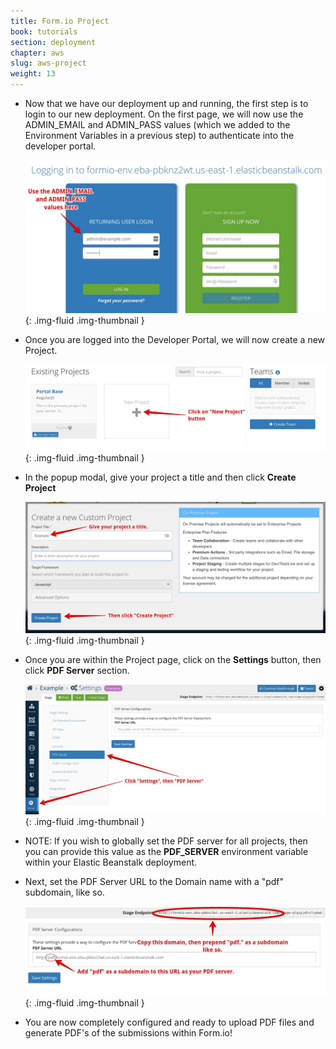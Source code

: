 ```yaml
---
title: Form.io Project
book: tutorials
section: deployment
chapter: aws
slug: aws-project
weight: 13
---
```

 - Now that we have our deployment up and running, the first step is to login to our new deployment. On the first page, we will now use the ADMIN_EMAIL and ADMIN_PASS values (which we added to the Environment Variables in a previous step) to authenticate into the developer portal.

    ![](/assets/img/integrations/aws/eb/login.jpg){: .img-fluid .img-thumbnail }

 - Once you are logged into the Developer Portal, we will now create a new Project.

    ![](/assets/img/integrations/aws/eb/newproject.jpg){: .img-fluid .img-thumbnail }

 - In the popup modal, give your project a title and then click **Create Project**

    ![](/assets/img/integrations/aws/eb/projecttitle.jpg){: .img-fluid .img-thumbnail }

 - Once you are within the Project page, click on the **Settings** button, then click **PDF Server** section.

    ![](/assets/img/integrations/aws/eb/pdfsettings.jpg){: .img-fluid .img-thumbnail }

 - NOTE: If you wish to globally set the PDF server for all projects, then you can provide this value as the **PDF_SERVER** environment variable within your Elastic Beanstalk deployment.

 - Next, set the PDF Server URL to the Domain name with a "pdf" subdomain, like so.

    ![](/assets/img/integrations/aws/eb/pdfurl.jpg){: .img-fluid .img-thumbnail }

 - You are now completely configured and ready to upload PDF files and generate PDF's of the submissions within Form.io!
